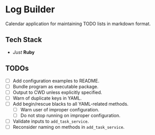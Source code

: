 # Log Builder

Calendar application for maintaining TODO lists in markdown format.

## Tech Stack

- _Just_ **Ruby**

## TODOs

- [ ] Add configuration examples to README.
- [ ] Bundle program as executable package.
- [ ] Output to CWD unless explicitly specified.
- [ ] Warn of duplicate keys in YAML.
- [ ] Add begin/rescue blacks to all YAML-related methods.
  - [ ] Warn user of improper configuration.
  - [ ] Do not stop running on improper configuration.
- [ ] Validate inputs to `add_task_service`.
- [ ] Reconsider naming on methods in `add_task_service`.
